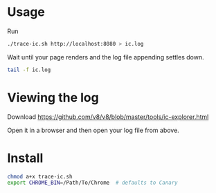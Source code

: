 # Usage

Run

```sh
./trace-ic.sh http://localhost:8080 > ic.log
```
Wait until your page renders and the log file appending settles down.

```sh
tail -f ic.log
```

# Viewing the log
Download https://github.com/v8/v8/blob/master/tools/ic-explorer.html

Open it in a browser and then open your log file from above.

# Install

```sh
chmod a+x trace-ic.sh
export CHROME_BIN=/Path/To/Chrome  # defaults to Canary
```
